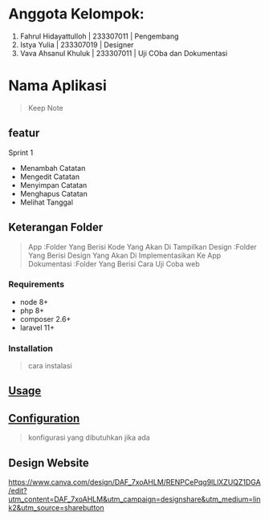 # Anggota Kelompok:
1. Fahrul Hidayattulloh | 233307011 | Pengembang
2. Istya Yulia | 233307019 | Designer
3. Vava Ahsanul Khuluk | 233307011 | Uji COba dan Dokumentasi

# Nama Aplikasi
> Keep Note

## featur
Sprint 1
* Menambah Catatan
* Mengedit Catatan
* Menyimpan Catatan
* Menghapus Catatan
* Melihat Tanggal
## Keterangan Folder
> App :Folder Yang Berisi Kode Yang Akan Di Tampilkan
> Design :Folder Yang Berisi Design Yang Akan Di Implementasikan Ke App
> Dokumentasi :Folder Yang Berisi Cara Uji Coba web

### Requirements

* node 8+
* php 8+
* composer 2.6+
* laravel 11+

### Installation
> cara instalasi

## [Usage](#usage)
> 


## [Configuration](#configuration)
> konfigurasi yang dibutuhkan jika ada

## Design Website
https://www.canva.com/design/DAF_7xoAHLM/RENPCePqg9lLlXZUQZ1DGA/edit?utm_content=DAF_7xoAHLM&utm_campaign=designshare&utm_medium=link2&utm_source=sharebutton
